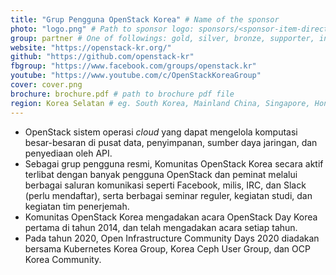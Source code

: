 ```yaml
---
title: "Grup Pengguna OpenStack Korea" # Name of the sponsor
photo: "logo.png" # Path to sponsor logo: sponsors/<sponsor-item-directory>/logo.png
group: partner # One of followings: gold, silver, bronze, supporter, infra, record, videoi18n, swag, partner
website: "https://openstack-kr.org/"
github: "https://github.com/openstack-kr"
fbgroup: "https://www.facebook.com/groups/openstack.kr"
youtube: "https://www.youtube.com/c/OpenStackKoreaGroup"
cover: cover.png
brochure: brochure.pdf # path to brochure pdf file
region: Korea Selatan # eg. South Korea, Mainland China, Singapore, Hong Kong, Taiwan ...
---
```


- OpenStack sistem operasi *cloud* yang dapat mengelola komputasi besar-besaran di pusat data, penyimpanan, sumber daya jaringan, dan penyediaan oleh API.
- Sebagai grup pengguna resmi, Komunitas OpenStack Korea secara aktif terlibat dengan banyak pengguna OpenStack dan peminat melalui berbagai saluran komunikasi seperti Facebook, milis, IRC, dan Slack (perlu mendaftar), serta berbagai seminar reguler, kegiatan studi, dan kegiatan tim penerjemah.
- Komunitas OpenStack Korea mengadakan acara OpenStack Day Korea pertama di tahun 2014, dan telah mengadakan acara setiap tahun.
- Pada tahun 2020, Open Infrastructure Community Days 2020 diadakan bersama Kubernetes Korea Group, Korea Ceph User Group, dan OCP Korea Community.